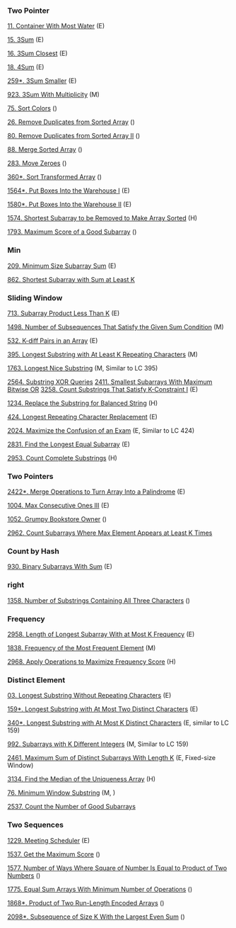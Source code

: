 ### Two Pointer 
[11. Container With Most Water]() (E)

[15. 3Sum]() (E)

[16. 3Sum Closest]() (E)

[18. 4Sum]() (E)

[259*. 3Sum Smaller]() (E)

[923. 3Sum With Multiplicity]() (M)

[75. Sort Colors]() ()

[26. Remove Duplicates from Sorted Array]() ()

[80. Remove Duplicates from Sorted Array II]() ()

[88. Merge Sorted Array]() ()

[283. Move Zeroes]() ()

[360*. Sort Transformed Array]() ()

[1564*. Put Boxes Into the Warehouse I]() (E)

[1580*. Put Boxes Into the Warehouse II]() (E)

[1574. Shortest Subarray to be Removed to Make Array Sorted]() (H)

[1793. Maximum Score of a Good Subarray]() ()

### Min 
[209. Minimum Size Subarray Sum]() (E)

[862. Shortest Subarray with Sum at Least K]() 

### Sliding Window
[713. Subarray Product Less Than K]() (E)

[1498. Number of Subsequences That Satisfy the Given Sum Condition]() (M)

[532. K-diff Pairs in an Array]() (E)



[395. Longest Substring with At Least K Repeating Characters]() (M)

[1763. Longest Nice Substring]() (M, Similar to LC 395)

[2564. Substring XOR Queries]() 
[2411. Smallest Subarrays With Maximum Bitwise OR]()
[3258. Count Substrings That Satisfy K-Constraint I]() (E)

[1234. Replace the Substring for Balanced String]() (H)


[424. Longest Repeating Character Replacement]() (E) 

[2024. Maximize the Confusion of an Exam]() (E, Similar to LC 424)

[2831. Find the Longest Equal Subarray]() (E)

[2953. Count Complete Substrings](https://github.com/tatadyj/leetcode/tree/main/2953.count-complete-substrings) (H)

### Two Pointers

[2422*. Merge Operations to Turn Array Into a Palindrome]() (E)


[1004. Max Consecutive Ones III]() (E)

[1052. Grumpy Bookstore Owner]() ()


[2962. Count Subarrays Where Max Element Appears at Least K Times]() 

### Count by Hash
[930. Binary Subarrays With Sum]() (E)


### right
[1358. Number of Substrings Containing All Three Characters]() ()


### Frequency


[2958. Length of Longest Subarray With at Most K Frequency](https://github.com/tatadyj/leetcode/tree/main/2958.length-of-longest-subarray-with-at-most-k-frequency) (E)

[1838. Frequency of the Most Frequent Element](https://github.com/tatadyj/leetcode/tree/main/1838.frequency-of-the-most-frequent-element) (M)

[2968. Apply Operations to Maximize Frequency Score](https://github.com/tatadyj/leetcode/tree/main/2968.apply-operations-to-maximize-frequency-score) (H)

### Distinct Element 

[03. Longest Substring Without Repeating Characters](https://github.com/tatadyj/leetcode/tree/main/3.longest-substring-without-repeating-characters) (E)

[159*. Longest Substring with At Most Two Distinct Characters](https://github.com/tatadyj/leetcode/tree/main/159.longest-substring-with-at-most-two-distinct-characters) (E) 

[340*. Longest Substring with At Most K Distinct Characters](https://github.com/tatadyj/leetcode/tree/main/340.longest-substring-with-at-most-k-distinct-characters) (E, similar to LC 159)

[992. Subarrays with K Different Integers](https://github.com/tatadyj/leetcode/tree/main/992.subarrays-with-k-different-integers) (M, Similar to LC 159) 

[2461. Maximum Sum of Distinct Subarrays With Length K](https://github.com/tatadyj/leetcode/tree/main/2461.maximum-sum-of-distinct-subarrays-with-length-k) (E, Fixed-size Window) 

[3134. Find the Median of the Uniqueness Array](https://github.com/tatadyj/leetcode/tree/main/3134.find-the-median-of-the-uniqueness-array) (H)

[76. Minimum Window Substring]() (M, )

[2537. Count the Number of Good Subarrays]() 


### Two Sequences
[1229. Meeting Scheduler]() (E)

[1537. Get the Maximum Score]() ()

[1577. Number of Ways Where Square of Number Is Equal to Product of Two Numbers]() ()

[1775. Equal Sum Arrays With Minimum Number of Operations]() ()

[1868*. Product of Two Run-Length Encoded Arrays]() ()

[2098*. Subsequence of Size K With the Largest Even Sum]() ()